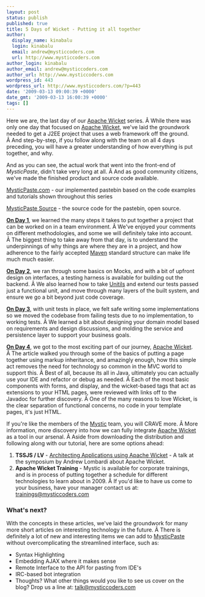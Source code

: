```yaml
---
layout: post
status: publish
published: true
title: 5 Days of Wicket - Putting it all together
author:
  display_name: kinabalu
  login: kinabalu
  email: andrew@mysticcoders.com
  url: http://www.mysticcoders.com
author_login: kinabalu
author_email: andrew@mysticcoders.com
author_url: http://www.mysticcoders.com
wordpress_id: 443
wordpress_url: http://www.mysticcoders.com/?p=443
date: '2009-03-13 09:00:39 +0000'
date_gmt: '2009-03-13 16:00:39 +0000'
tags: []
---
```

<p>Here we are, the last day of our <a href="http://wicket.apache.org" target="_blank">Apache Wicket</a> series. Â While there was only one day that focused on <a href="http://wicket.apache.org" target="_blank">Apache Wicket</a>, we've laid the groundwork needed to get a J2EE project that uses a web framework off the ground. Â And step-by-step, if you follow along with the team on all 4 days preceding, you will have a greater understanding of how everything is put together, and why.</p>
<p>And as you can see, the actual work that went into the front-end of <em>MysticPaste</em>, didn't take very long at all. Â And as good community citizens, we've made the finished product and source code available.</p>
<p><a href="http://www.mysticpaste.com" target="_blank">MysticPaste.com</a> - our implemented pastebin based on the code examples and tutorials shown throughout this series</p>
<p><a href="http://kenai.com/projects/mystic-apps" target="_blank">MysticPaste Source</a> - the source code for the pastebin, open source.</p>
<p><a href="http://www.mysticcoders.com/blog/2009/03/09/5-days-of-wicket-day-1/"><strong>On Day 1</strong></a>, we learned the many steps it takes to put together a project that can be worked on in a team environment. Â We've enjoyed your comments on different methodologies, and some we will definitely take into account. Â The biggest thing to take away from that day, is to understand the underpinnings of why things are where they are in a project, and how adherence to the fairly accepted <a href="http://maven.apache.org" target="_blank">Maven</a> standard structure can make life much much easier.</p>
<p><a href="http://www.mysticcoders.com/blog/2009/03/10/5-days-of-wicket-writing-the-tests/"><strong>On Day 2</strong></a>, we ran through some basics on Mocks, and with a bit of upfront design on interfaces, a testing harness is available for building out the backend. Â We also learned how to take <a href="http://www.unitils.org/" target="_blank">Unitils</a> and extend our tests passed just a functional unit, and move through many layers of the built system, and ensure we go a bit beyond just code coverage.</p>
<p><a href="http://www.mysticcoders.com/blog/2009/03/11/5-days-of-wicket-day-designing-the-backend/" target="_blank"><strong>On Day 3</strong></a>, with unit tests in place, we felt safe writing some implementations so we moved the codebase from failing tests due to no implementation, to working tests. Â We learned a bit about designing your domain model based on requirements and design discussions, and molding the service and persistence layer to support your business goals.</p>
<p><a href="http://www.mysticcoders.com/blog/2009/03/12/5-days-of-wicket-the-ui/"><strong>On Day 4</strong></a>, we got to the most exciting part of our journey, <a href="http://wicket.apache.org" target="_blank">Apache Wicket</a>. Â The article walked you through some of the basics of putting a page together using markup inheritance, and amazingly enough, how this simple act removes the need for technology so common in the MVC world to support this. Â Best of all, because its all in Java, ultimately you can actually use your IDE and refactor or debug as needed. Â Each of the most basic components with forms, and display, and the wicket-based tags that act as extensions to your HTML pages, were reviewed with links off to the Javadoc for further discovery. Â One of the many reasons to love Wicket, is the clear separation of functional concerns, no code in your template pages, it's just HTML.</p>
<p>If you're like the members of the <a href="http://www.mysticcoders.com">Mystic</a> team, you will CRAVE more. Â More information, more discovery into how we can fully integrate <a href="http://wicket.apache.org" target="_blank">Apache Wicket</a> as a tool in our arsenal. Â Aside from downloading the distribution and following along with our tutorial, here are some options ahead:</p>
<ol>
<li><strong>TSSJS / LV</strong> - <a href="http://javasymposium.techtarget.com/html/frameworks.html#ALombardiWicket" target="_blank">Architecting Applications using Apache Wicket</a> - A talk at the symposium by Andrew Lombardi about Apache Wicket.</li>
<li><strong>Apache Wicket Training</strong> - Mystic is available for corporate trainings, and is in process of putting together a schedule for different technologies to learn about in 2009. Â If you'd like to have us come to your business, have your manager contact us at: <a href="mailto:tr&#97;&#105;&#110;&#105;&#110;&#103;s&#64;m&#121;&#115;&#116;&#105;&#99;&#99;&#111;&#100;&#101;&#114;&#115;&#46;co&#109;">&#116;&#114;&#97;&#105;n&#105;&#110;&#103;&#115;&#64;&#109;&#121;&#115;&#116;&#105;c&#99;&#111;d&#101;rs&#46;&#99;&#111;m</a>
</li>
</ol>
<h3>What's next?</h3>
<p>With the concepts in these articles, we've laid the groundwork for many more short articles on interesting technology in the future. Â There is definitely a lot of new and interesting items we can add to <a href="http://www.mysticpaste.com" target="_blank">MysticPaste</a> without overcomplicating the streamlined interface, such as:</p>
<ul>
<li>Syntax Highlighting</li>
<li>Embedding AJAX where it makes sense</li>
<li>Remote Interface to the API for pasting from IDE's</li>
<li>IRC-based bot integration</li>
<li>Thoughts?  What other things would you like to see us cover on the blog?  Drop us a line at: <a href="mailto:&#116;&#97;&#108;&#107;&#64;mys&#116;&#105;cc&#111;&#100;&#101;&#114;&#115;&#46;&#99;&#111;&#109;">&#116;&#97;l&#107;&#64;&#109;&#121;&#115;&#116;&#105;&#99;c&#111;der&#115;&#46;&#99;&#111;&#109;</a></li>
</ul>
